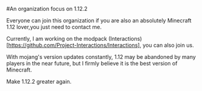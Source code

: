 #An organization focus on 1.12.2

Everyone can join this organization if you are also an absolutely Minecraft 1.12 lover,you just need to contact me.

Currently, I am working on the modpack (Interactions)[https://github.com/Project-Interactions/Interactions], you can also join us.

With mojang's version updates constantly, 1.12 may be abandoned by many players in the near future, but I firmly believe it is the best version of Minecraft.

Make 1.12.2 greater again.
